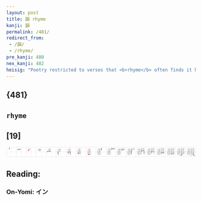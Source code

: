 ```yaml
---
layout: post
title: 韻 rhyme
kanji: 韻
permalink: /481/
redirect_from:
 - /韻/
 - /rhyme/
pre_kanji: 480
nex_kanji: 482
heisig: "Poetry restricted to verses that <b>rhyme</b> often finds it has to abandon clarity of thought in order to make the <b>rhyme</b> of the words work. In this kanji's picture, one becomes a kind of "<i>sound-employee</i>.""
---
```


## {481}

## `rhyme`

## [19]

<div class="stroke"><img src="../images/E99FBB.png" /></div>

## Reading:

### On-Yomi: イン
